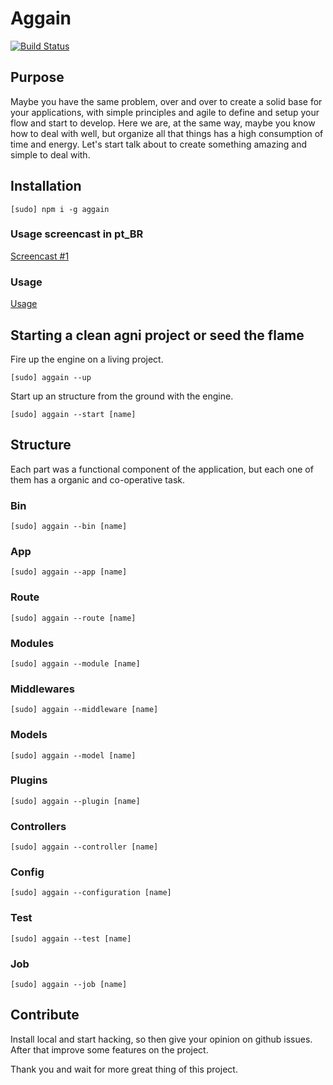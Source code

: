 # Aggain

[![Build Status](https://travis-ci.org/kaiquewdev/agni-gen.svg?branch=master)](https://travis-ci.org/kaiquewdev/aggain)

## Purpose

Maybe you have the same problem, over and over to create a solid base for your applications,
with simple principles and agile to define and setup your flow and start to develop. Here we are,
at the same way, maybe you know how to deal with well, but organize all that things has a high consumption of time and energy.
Let's start talk about to create something amazing and simple to deal with.

## Installation

  ```
  [sudo] npm i -g aggain
  ```

### Usage screencast in pt_BR

[Screencast #1](http://youtu.be/U0BKa_ocKvI)

### Usage

[Usage](http://showterm.io/dbe04c65f296534bc4318)

## Starting a clean agni project or seed the flame

  Fire up the engine on a living project.

  ```
  [sudo] aggain --up
  ```

  Start up an structure from the ground with the engine.

  ```
  [sudo] aggain --start [name]
  ```

## Structure

Each part was a functional component of the application, but each one of them has a organic and co-operative task.

### Bin 

  ```
  [sudo] aggain --bin [name] 
  ```

### App 

  ```
  [sudo] aggain --app [name] 
  ```

### Route 

  ```
  [sudo] aggain --route [name] 
  ```

### Modules

  ```
  [sudo] aggain --module [name] 
  ```

### Middlewares

  ```
  [sudo] aggain --middleware [name]
  ```

### Models

  ```
  [sudo] aggain --model [name]
  ```

### Plugins

  ```
  [sudo] aggain --plugin [name]
  ```

### Controllers

  ```
  [sudo] aggain --controller [name]
  ```

### Config

  ```
  [sudo] aggain --configuration [name]
  ```

### Test 

  ```
  [sudo] aggain --test [name]
  ```

### Job 

  ```
  [sudo] aggain --job [name]
  ```

## Contribute

  Install local and start hacking, so then give your opinion on github issues.
  After that improve some features on the project.

Thank you and wait for more great thing of this project.
